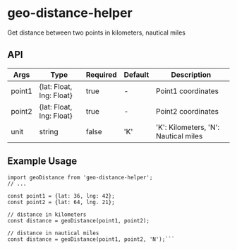# geo-distance-helper
Get distance between two points in kilometers, nautical miles

## API

Args              | Type     | Required | Default     | Description
----------------- | -------- | -------- | ----------- | -----------
point1  | {lat: Float, lng: Float} | true | - | Point1 coordinates
point2  | {lat: Float, lng: Float} | true | - | Point2 coordinates
unit  | string | false | 'K' | 'K': Kilometers, 'N': Nautical miles

## Example Usage

```
import geoDistance from 'geo-distance-helper';
// ...

const point1 = {lat: 36, lng: 42};
const point2 = {lat: 64, lng. 21};

// distance in kilometers
const distance = geoDistance(point1, point2);

// distance in nautical miles
const distance = geoDistance(point1, point2, 'N');```
